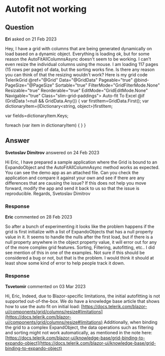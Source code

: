# Autofit not working

## Question

**Eri** asked on 21 Feb 2023

Hey, I have a grid with columns that are being generated dynamically on load based on a dynamic object. Everything is loading ok, but for some reason the AutoFitAllColumnsAsync doesn't seem to be working. I can't even resize the individual columns using the mouse. I am loading 117 pages (15 rows per page) of data, but the sorting works fine. Is there any reason you can think of that the resizing wouldn't work? Here is my grid code TelerikGrid @ref="@Grid"
Data="@GridData"
Pageable="true"
@bind-PageSize="@PageSize"
Sortable="true"
FilterMode="GridFilterMode.None"
Resizable="true"
Reorderable="true"
EditMode="GridEditMode.None"
Navigable="true"
Class="slim-grid-paddings"> <GridSettings> <GridPagerSettings InputType="PagerInputType.Input" PageSizes="@_appSettings.PageSizes" ButtonCount="5" Adaptive="true"> </GridPagerSettings> </GridSettings> <GridToolBarTemplate> <GridCommandButton Command="custom" Icon="@FontIcon.MaxWidth" Size="sm" OnClick="@(()=> Grid.AutoFitAllColumns())"> Auto-fit </GridCommandButton> <span class="k-toolbar-spacer"> </span> <GridCommandButton Command="ExcelExport" Icon="@FontIcon.FileExcel" Size="sm"> To Excel </GridCommandButton> <span title="Searches the items in the below grid." class="tooltip"> <GridSearchBox DebounceDelay="200" Placeholder="Search" Size="sm" Fields="@SearchFields"> </GridSearchBox> </span> </GridToolBarTemplate> <GridColumns> @if (GridData !=null && GridData.Any())
{
var firstItem=GridData.First();
var dictionaryItem=(IDictionary<string, object>)firstItem;

var fields=dictionaryItem.Keys;

foreach (var item in dictionaryItem)
{ <GridColumn Field="@item.Key" FieldType="@typeof(string)"> </GridColumn> }
} </GridColumns> </TelerikGrid>

## Answer

**Svetoslav Dimitrov** answered on 24 Feb 2023

Hi Eric, I have prepared a sample application where the Grid is bound to an ExpandoObject and the AutoFitAllColumnAsync method works as expected. You can see the demo app as an attached file. Can you check the application and compare it against your own and see if there are any differences that are causing the issue? If this does not help you move forward, modify the app and send it back to us so that the issue is reproducible. Regards, Svetoslav Dimitrov

### Response

**Eric** commented on 28 Feb 2023

So after a bunch of experimenting it looks like the problem happens if the grid is first initialize with a list of ExpandoObjects that has a null property value in it. It seems to handle the nulls after the first load, but if there is a null property anywhere in the object property value, it will error out for any of the more complex grid features. Sorting, Filtering, autofitting, etc.. I did see mention of this in one of the examples. Not sure if this should be considered a bug or not, but that is the problem. I would think it should at least show some kind of error to help people track it down.

### Response

**Tsvetomir** commented on 03 Mar 2023

Hi, Eric, Indeed, due to Blazor-specific limitations, the initial autofitting is not supported out-of-the-box. We do have a knowledge base article that shows how to use the auto fit on initial load: [https://docs.telerik.com/blazor-ui/components/grid/columns/resize#limitations](https://docs.telerik.com/blazor-ui/components/grid/columns/resize#limitations) Additionally, when binding the grid to a complex ExpandObject, the data operations such as filtering and sorting might not work automatically, as mentioned in the note here: [https://docs.telerik.com/blazor-ui/knowledge-base/grid-binding-to-expando-object](https://docs.telerik.com/blazor-ui/knowledge-base/grid-binding-to-expando-object)
